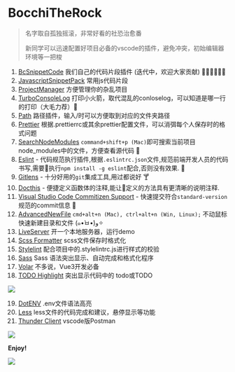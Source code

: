 # BocchiTheRock

> 名字取自孤独摇滚，非常好看的社恐治愈番
>
> 新同学可以迅速配置好项目必备的vscode的插件，避免冲突，初始编辑器环境等一把梭

1. [BcSnippetCode](https://marketplace.visualstudio.com/items?itemName=jianmofeng.bc-snippet-code) 我们自己的代码片段插件 (迭代中，欢迎大家贡献) 👏🏻👏🏻👏🏻
2. [JavascriptSnippetPack](https://marketplace.visualstudio.com/items?itemName=akamud.vscode-javascript-snippet-pack) 常用js代码片段
3. [ProjectManager](https://marketplace.visualstudio.com/items?itemName=alefragnani.project-manager) 方便管理你的杂乱项目
4. [TurboConsoleLog](https://marketplace.visualstudio.com/items?itemName=ChakrounAnas.turbo-console-log) 打印小火箭，取代混乱的conloselog，可以知道是哪一行的打印（大毛力荐）🚀
5. [Path](https://marketplace.visualstudio.com/items?itemName=christian-kohler.path-intellisense) 路径插件，输入/时可以方便取到对应的文件夹路径
6. [Prettier](https://marketplace.visualstudio.com/items?itemName=esbenp.prettier-vscode) 根据.prettierrc或其余prettier配置文件，可以消弭每个人保存时的格式问题
7. [SearchNodeModules](https://marketplace.visualstudio.com/items?itemName=jasonnutter.search-node-modules) `command+shift+p (Mac)`即可搜索当前项目node_modules中的文件，方便查看源代码 🧨
8. [Eslint](https://marketplace.visualstudio.com/items?itemName=dbaeumer.vscode-eslint) - 代码规范执行插件,根据`.eslintrc.json`文件,规范前端开发人员的代码书写,需要执行`npm install -g eslint`配合,否则没有效果. 🍵
9. [Gitlens](https://marketplace.visualstudio.com/items?itemName=eamodio.gitlens) - 十分好用的`git`集成工具,用过都说好 🍸
10. [Docthis](https://marketplace.visualstudio.com/items?itemName=joelday.docthis) - 便捷定义函数体的注释,能让定义的方法具有更清晰的说明注释.
11. [Visual Studio Code Commitizen Support](https://marketplace.visualstudio.com/items?itemName=KnisterPeter.vscode-commitizen) - 快速提交符合`standard-version`规范的commit信息 🍻
12. [AdvancedNewFile](https://marketplace.visualstudio.com/items?itemName=patbenatar.advanced-new-file) `cmd+alt+n (Mac), ctrl+alt+n (Win, Linux);` 不动鼠标快速新建目录和文件 (๑•̀ㅂ•́)و✧
12. [LiveServer](https://marketplace.visualstudio.com/items?itemName=ritwickdey.LiveServer) 开一个本地服务器，运行demo
12. [Scss Formatter](https://marketplace.visualstudio.com/items?itemName=sibiraj-s.vscode-scss-formatter) scss文件保存时格式化
12. [Stylelint](https://marketplace.visualstudio.com/items?itemName=stylelint.vscode-stylelint) 配合项目中的.stylelintrc.js进行样式的校验
12. [Sass](https://marketplace.visualstudio.com/items?itemName=Syler.sass-indented) Sass 语法突出显示、自动完成和格式化程序
12. [Volar](https://marketplace.visualstudio.com/items?itemName=Vue.volar) 不多说，Vue3开发必备
12. [TODO Highlight](https://marketplace.visualstudio.com/items?itemName=wayou.vscode-todo-highlight) 突出显示代码中的 todo或TODO

![](https://raw.githubusercontent.com/wayou/vscode-todo-highlight/master/assets/material-night.png)

19. [DotENV](https://marketplace.visualstudio.com/items?itemName=mikestead.dotenv) .env文件语法高亮
20. [Less](https://marketplace.visualstudio.com/items?itemName=mrmlnc.vscode-less) less文件的代码完成和建议，悬停显示等功能
21. [Thunder Client](https://marketplace.visualstudio.com/items?itemName=rangav.vscode-thunder-client) vscode版Postman

![](https://raw.githubusercontent.com/rangav/thunder-client-support/master/images/thunder-client-v2.png)

**Enjoy!**

![](https://i2.hdslb.com/bfs/archive/a07b547896f9f1719f05a4aa3db5e57df7d71b16.png)

